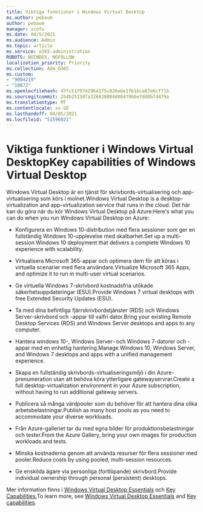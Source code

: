 ```yaml
---
title: Viktiga funktioner i Windows Virtual Desktop
ms.author: pebaum
author: pebaum
manager: scotv
ms.date: 04/5/2021
ms.audience: Admin
ms.topic: article
ms.service: o365-administration
ROBOTS: NOINDEX, NOFOLLOW
localization_priority: Priority
ms.collection: Adm_O365
ms.custom:
- "9004219"
- "10872"
ms.openlocfilehash: 47fc51f9742964175c826e6e1fb1bca87e6cf71b
ms.sourcegitcommit: 254b25150fa326628084d08479b0e7dd8b7d479a
ms.translationtype: MT
ms.contentlocale: sv-SE
ms.lasthandoff: 04/05/2021
ms.locfileid: "51596021"
---
```

# <a name="key-capabilities-of-windows-virtual-desktop"></a><span data-ttu-id="e366a-102">Viktiga funktioner i Windows Virtual Desktop</span><span class="sxs-lookup"><span data-stu-id="e366a-102">Key capabilities of Windows Virtual Desktop</span></span>


<span data-ttu-id="e366a-103">Windows Virtual Desktop är en tjänst för skrivbords-virtualisering och app-virtualisering som körs i molnet.</span><span class="sxs-lookup"><span data-stu-id="e366a-103">Windows Virtual Desktop is a desktop-virtualization and app-virtualization service that runs in the cloud.</span></span> <span data-ttu-id="e366a-104">Det här kan du göra när du kör Windows Virtual Desktop på Azure:</span><span class="sxs-lookup"><span data-stu-id="e366a-104">Here's what you can do when you run Windows Virtual Desktop on Azure:</span></span>

- <span data-ttu-id="e366a-105">Konfigurera en Windows 10-distribution med flera sessioner som ger en fullständig Windows 10-upplevelse med skalbarhet.</span><span class="sxs-lookup"><span data-stu-id="e366a-105">Set up a multi-session Windows 10 deployment that delivers a complete Windows 10 experience with scalability.</span></span>

- <span data-ttu-id="e366a-106">Virtualisera Microsoft 365-appar och optimera dem för att köras i virtuella scenarier med flera användare.</span><span class="sxs-lookup"><span data-stu-id="e366a-106">Virtualize Microsoft 365 Apps, and optimize it to run in multi-user virtual scenarios.</span></span>

- <span data-ttu-id="e366a-107">Ge virtuella Windows 7-skrivbord kostnadsfria utökade säkerhetsuppdateringar (ESU).</span><span class="sxs-lookup"><span data-stu-id="e366a-107">Provide Windows 7 virtual desktops with free Extended Security Updates (ESU).</span></span>

- <span data-ttu-id="e366a-108">Ta med dina befintliga fjärrskrivbordstjänster (RDS) och Windows Server-skrivbord och -appar till valfri dator.</span><span class="sxs-lookup"><span data-stu-id="e366a-108">Bring your existing Remote Desktop Services (RDS) and Windows Server desktops and apps to any computer.</span></span>

- <span data-ttu-id="e366a-109">Hantera windows 10-, Windows Server- och Windows 7-datorer och -appar med en enhetlig hantering.</span><span class="sxs-lookup"><span data-stu-id="e366a-109">Manage Windows 10, Windows Server, and Windows 7 desktops and apps with a unified management experience.</span></span> 

- <span data-ttu-id="e366a-110">Skapa en fullständig skrivbords-virtualiseringsmiljö i din Azure-prenumeration utan att behöva köra ytterligare gatewayservrar.</span><span class="sxs-lookup"><span data-stu-id="e366a-110">Create a full desktop-virtualization environment in your Azure subscription, without having to run additional gateway servers.</span></span>

- <span data-ttu-id="e366a-111">Publicera så många värdpooler som du behöver för att hantera dina olika arbetsbelastningar.</span><span class="sxs-lookup"><span data-stu-id="e366a-111">Publish as many host pools as you need to accommodate your diverse workloads.</span></span>

- <span data-ttu-id="e366a-112">Från Azure-galleriet tar du med egna bilder för produktionsbelastningar och tester.</span><span class="sxs-lookup"><span data-stu-id="e366a-112">From the Azure Gallery, bring your own images for production workloads and tests.</span></span> 

- <span data-ttu-id="e366a-113">Minska kostnaderna genom att använda resurser för flera sessioner med pooler.</span><span class="sxs-lookup"><span data-stu-id="e366a-113">Reduce costs by using pooled, multi-session resources.</span></span> 

- <span data-ttu-id="e366a-114">Ge enskilda ägare via personliga (fortlöpande) skrivbord.</span><span class="sxs-lookup"><span data-stu-id="e366a-114">Provide individual ownership through personal (persistent) desktops.</span></span>

<span data-ttu-id="e366a-115">Mer information finns i [Windows Virtual Desktop Essentials](https://go.microsoft.com/fwlink/?linkid=2127033) och [Key Capabilities.](https://docs.microsoft.com/azure/virtual-desktop/overview#key-capabilities)</span><span class="sxs-lookup"><span data-stu-id="e366a-115">To learn more, see [Windows Virtual Desktop Essentials](https://go.microsoft.com/fwlink/?linkid=2127033) and [Key capabilities](https://docs.microsoft.com/azure/virtual-desktop/overview#key-capabilities).</span></span>